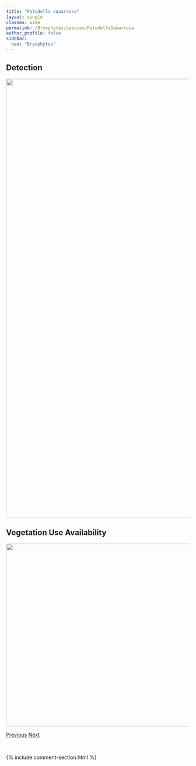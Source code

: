 ```yaml
---
title: "Paludella squarrosa"
layout: single
classes: wide
permalink: /Bryophytes/species/PaludellaSquarrosa
author_profile: false
sidebar:
  nav: "Bryophytes"
---
```


<h2>Detection</h2>

<a href="https://drive.google.com/uc?export=view&id=1cBwfHWFTfo3kT7hbccVu_vvHymp-xo8p">
<img src="https://drive.google.com/uc?export=view&id=1cBwfHWFTfo3kT7hbccVu_vvHymp-xo8p" height = "1200" width = "800">
</a>


<h2>Vegetation Use Availability</h2>

<a href="https://drive.google.com/uc?export=view&id=1J9j2Op8iVxSxN5WubXEgg7WE2GK48s3m">
<img src="https://drive.google.com/uc?export=view&id=1J9j2Op8iVxSxN5WubXEgg7WE2GK48s3m" height = "500" width = "1000">
</a>


<a href="/DevelopmentWebsite/Bryophytes/species/OrthotrichumPylaisii" class="pagination--pager" title="Orthotrichum pylaisii">Previous</a> <a href="/DevelopmentWebsite/Bryophytes/species/PalustriellaCommutata" class="pagination--pager" title="Palustriella commutata">Next</a>

<p>&nbsp;</p>

{% include comment-section.html %}
